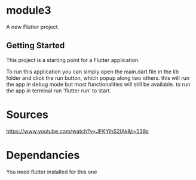 # module3

A new Flutter project.

## Getting Started

This project is a starting point for a Flutter application.

To run this application you can simply open the main.dart file in the lib folder and click the run button, which popup along two others.
this will run the app in debug mode but most functionalities will still be available.
to run the app in terminal run 'flutter run' to start.

# Sources
https://www.youtube.com/watch?v=JFKYihS2IAk&t=538s

# Dependancies
You need flutter installed for this one
